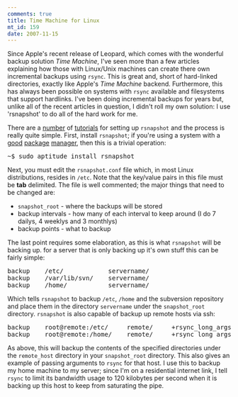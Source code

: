 ```yaml
--- 
comments: true
title: Time Machine for Linux
mt_id: 159
date: 2007-11-15
---
```

Since Apple's recent release of Leopard, which comes with the wonderful backup solution <em>Time Machine</em>, I've seen more than a few articles explaining how those with Linux/Unix machines can create there own incremental backups using `rsync`.  This is great and, short of hard-linked directories, exactly like Apple's <em>Time Machine</em> backend.  Furthermore, this has always been possible on systems with `rsync` available and filesystems that support hardlinks.  I've been doing incremental backups for years but, unlike all of the recent articles in question, I didn't roll my own solution: I use 'rsnapshot' to do all of the hard work for me.

There are a [number](http://www.debian-administration.org/articles/217) of [tutorials](www.mikerubel.org/computers/rsync_snapshots/) for setting up `rsnapshot` and the process is really quite simple.  First, install `rsnapshot`; if you're using a system with a [good](http://www.debian.org) [package](http://www.ubuntu.org) [manager](http://www.freebsd.org), then this is a trivial operation:

<pre>
~$ sudo aptitude install rsnapshot
</pre>

Next, you must edit the `rsnapshot.conf` file which, in most Linux distributions, resides in `/etc`.  Note that the key/value pairs in this file must be <b>tab</b> delimited.  The file is well commented; the major things that need to be changed are:

* `snapshot_root` - where the backups will be stored
* backup intervals - how many of each interval to keep around (I do 7 dailys, 4 weeklys and 3 monthlys)
* backup points - what to backup

The last point requires some elaboration, as this is what `rsnapshot` will be backing up.  for a server that is only backing up it's own stuff this can be fairly simple:

<pre>
backup    /etc/            servername/
backup    /var/lib/svn/    servername/
backup    /home/           servername/
</pre>

Which tells `rsnapshot` to backup `/etc`, `/home` and the subversion repository and place them in the directory `servername` under the `snapshot_root` directory.  `rsnapshot` is also capable of backup up remote hosts via ssh:

<pre>
backup    root@remote:/etc/     remote/     +rsync_long_args=--bwlimit=120
backup    root@remote:/home/    remote/     +rsync_long_args=--bwlimit=120
</pre>

As above, this will backup the contents of the specified directories under the `remote_host` directory in your `snapshot_root` directory.  This also gives an example of passing arguments to `rsync` for that host.  I use this to backup my home machine to my server; since I'm on a residential internet link, I tell `rsync` to limit its bandwidth usage to 120 kilobytes per second when it is backing up this host to keep from saturating the pipe.
